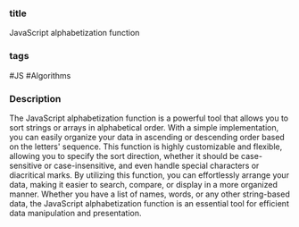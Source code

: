 ### title

JavaScript alphabetization function

### tags

#JS #Algorithms

### Description

The JavaScript alphabetization function is a powerful tool that allows you to sort strings or arrays in alphabetical order. With a simple implementation, you can easily organize your data in ascending or descending order based on the letters' sequence. This function is highly customizable and flexible, allowing you to specify the sort direction, whether it should be case-sensitive or case-insensitive, and even handle special characters or diacritical marks. By utilizing this function, you can effortlessly arrange your data, making it easier to search, compare, or display in a more organized manner. Whether you have a list of names, words, or any other string-based data, the JavaScript alphabetization function is an essential tool for efficient data manipulation and presentation.
